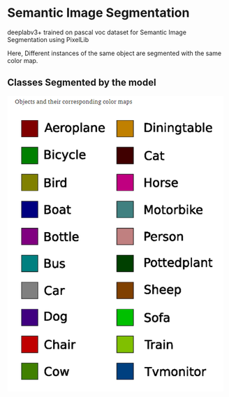 # Semantic Image Segmentation
deeplabv3+ trained on pascal voc dataset for Semantic Image Segmentation using PixelLib

Here, Different instances of the same object are segmented with the same color map.

## Classes Segmented by the model
![img](xception_model_colormap.png)
